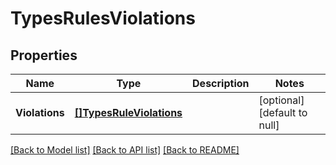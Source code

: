 # TypesRulesViolations

## Properties
Name | Type | Description | Notes
------------ | ------------- | ------------- | -------------
**Violations** | [**[]TypesRuleViolations**](TypesRuleViolations.md) |  | [optional] [default to null]

[[Back to Model list]](../README.md#documentation-for-models) [[Back to API list]](../README.md#documentation-for-api-endpoints) [[Back to README]](../README.md)


